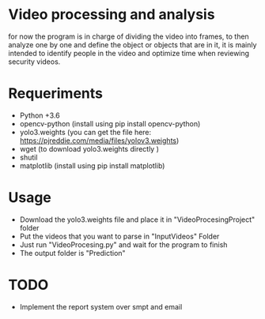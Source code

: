 # Video processing and analysis

for now the program is in charge of dividing the video into frames, to then analyze one by one and define the object or objects that are in it,
it is mainly intended to identify people in the video and optimize time when reviewing security videos.


# Requeriments

- Python +3.6
- opencv-python (install using pip install opencv-python)
- yolo3.weights (you can get the file here: https://pjreddie.com/media/files/yolov3.weights)
- wget (to download yolo3.weights directly )
- shutil
- matplotlib (install using pip install matplotlib)


# Usage

- Download the yolo3.weights file and place it in "VideoProcesingProject" folder
- Put the videos that you want to parse in "InputVideos" Folder
- Just run "VideoProcesing.py" and wait for the program to finish
- The output folder is "Prediction"

# TODO

- Implement the report system over smpt and email

